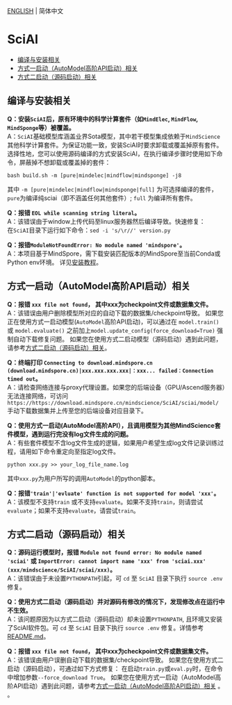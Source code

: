 [ENGLISH](faq.md) | 简体中文

# SciAI

- [编译与安装相关](#编译与安装相关)
- [方式一启动（AutoModel高阶API启动）相关](#方式一启动（AutoModel高阶API启动）相关)
- [方式二启动（源码启动）相关](#方式二启动（源码启动）相关)

## 编译与安装相关

**Q：安装`SciAI`后，原有环境中的科学计算套件（如`MindElec`, `MindFlow`, `MindSponge`等）被覆盖。**  
A：`SciAI`基础模型库涵盖业界Sota模型，其中若干模型集成依赖于`MindScience`其他科学计算套件。为保证功能一致，安装SciAI时要求卸载或覆盖掉原有套件。
选择性地，您可以使用源码编译的方式安装SciAI，在执行编译步骤时使用如下命令，屏蔽掉不想卸载或覆盖掉的套件：

```shell
bash build.sh -m [pure|mindelec|mindflow|mindsponge] -j8
```

其中 `-m [pure|mindelec|mindflow|mindsponge|full]` 为可选择编译的套件，`pure`为编译纯sciai（即不涵盖任何其他套件）; `full`
为编译所有套件。

**Q：报错 `EOL while scanning string literal`。**  
A：该错误由于window上传代码至linux服务器然后编译导致。快速修复：  
在`SciAI`目录下运行如下命令：`sed -i 's/\r//' version.py`

**Q：报错`ModuleNotFoundError: No module named 'mindspore'`。**  
A：本项目基于MindSpore，需下载安装匹配版本的MindSpore至当前Conda或Python env环境。
详见[安装教程](../README_CN.md#确认系统环境信息)。

## 方式一启动（AutoModel高阶API启动）相关

**Q：报错 `xxx file not found`， 其中xxx为checkpoint文件或数据集文件。**  
A：该错误由用户删除模型所对应的自动下载的数据集/checkpoint导致。
如果您正在使用方式一启动模型(`AutoModel`高阶API启动)，可以通过在 `model.train()` 或 `model.evaluate()`
之前加上`model.update_config(force_download=True)` 强制自动下载修复问题。
如果您在使用方式二启动模型（源码启动）遇到此问题，请参考[方式二启动（源码启动）相关](#方式二启动（源码启动）相关)。

**Q：终端打印 `Connecting to download.mindspore.cn  (download.mindspore.cn)|xxx.xxx.xxx.xxx|：xxx... failed：Connection
timed out`。**  
A：请检查网络连接与proxy代理设置。如果您的后端设备（GPU/Ascend服务器）无法连接网络，可访问
`https://https://download.mindspore.cn/mindscience/SciAI/sciai/model/` 手动下载数据集并上传至您的后端设备对应目录下。

**Q：使用方式一启动(AutoModel高阶API），且调用模型为其他MindScience套件模型，遇到运行完没有log文件生成的问题。**  
A：有些套件模型不含log文件生成的逻辑，如果用户希望生成log文件记录训练过程，请用如下命令重定向至指定log文件。

```shell
python xxx.py >> your_log_file_name.log
```

其中`xxx.py`为用户所写的调用`AutoModel`的python脚本。

**Q：报错`'train'|'evluate' function is not supported for model 'xxx'`。**  
A：该模型不支持`train` 或不支持`evaluate`。如果不支持`train`，则请尝试`evaluate`；如果不支持`evaluate`，请尝试`train`。

## 方式二启动（源码启动）相关

**Q：源码运行模型时，报错 `Module not found error: No module named 'sciai'`
或 `ImportError: cannot import name 'xxx' from 'sciai.xxx' (xxx/mindscience/SciAI/sciai/xxx)`。**  
A：该错误由于未设置`PYTHONPATH`引起，可 `cd` 至 `SciAI` 目录下执行 `source .env` 修复。

**Q：使用方式二启动（源码启动）并对源码有修改的情况下，发现修改点在运行中不生效。**  
A：该问题原因为以方式二启动（源码启动）却未设置`PYTHONPATH`, 且环境又安装了SciAI软件包。可 `cd` 至 `SciAI`
目录下执行 `source .env` 修复。详情参考[README.md](../README_CN.md#方式二：源码启动)。

**Q：报错 `xxx file not found`， 其中xxx为checkpoint文件或数据集文件。**  
A：该错误由用户误删自动下载的数据集/checkpoint导致。
如果您在使用方式二启动（源码启动），可通过如下方式修复：
在启动`train.py`或`eval.py`时，在命令中增加参数`--force_download True`。
如果您在使用方式一启动（AutoModel高阶API启动）遇到此问题，请参考[方式一启动（AutoModel高阶API启动）相关](#方式一启动（AutoModel高阶API启动）相关)
。
。
